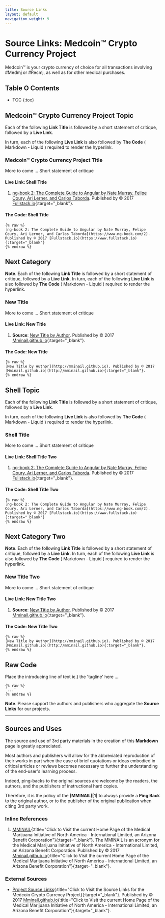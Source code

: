 ```yaml
---
title: Source Links
layout: default
navigation_weight: 9
---
```

# Source Links: Medcoin™ Crypto Currency Project

Medcoin™ is your crypto currency of choice for all transactions involving #Medmj or #Recmj, as well as for other medical purchases.

## Table O Contents

- TOC
{:toc}

## Medcoin™ Crypto Currency Project Topic

Each of the following **Link Title** is followed by a short statement of critique, followed by a **Live Link**.

In turn, each of the following **Live Link** is also followed by **The Code** ( Markdown - Liquid ) required to render the hyperlink.

### Medcoin™ Crypto Currency Project Title

More to come ... Short statement of critique

#### Live Link: Shell Title

1. [ng-book 2: The Complete Guide to Angular by Nate Murray, Felipe Coury, Ari Lerner, and Carlos Taborda](https://www.ng-book.com/2). Published by © 2017 [Fullstack.io](https://www.fullstack.io){:target="_blank"}.

#### The Code: Shell Title

```liquid
{% raw %}
[ng-book 2: The Complete Guide to Angular by Nate Murray, Felipe Coury, Ari Lerner, and Carlos Taborda](https://www.ng-book.com/2). Published by © 2017 [Fullstack.io](https://www.fullstack.io){:target="_blank"}
{% endraw %}
```

## Next Category

**Note**. Each of the following **Link Title** is followed by a short statement of critique, followed by a **Live Link**. In turn, each of the following **Live Link** is also followed by **The Code** ( Markdown - Liquid ) required to render the hyperlink.

### New Title

More to come ... Short statement of critique

#### Live Link: New Title

1. **Source**: [New Title by Author](http://mminail.github.io). Published by © 2017 [Mminail.github.io](http://mminail.github.io){:target="_blank"}.

#### The Code: New Title

```liquid
{% raw %}
[New Title by Author](http://mminail.github.io). Published by © 2017 [Mminail.github.io](http://mminail.github.io){:target="_blank"}.
{% endraw %}
```

## Shell Topic

Each of the following **Link Title** is followed by a short statement of critique, followed by a **Live Link**.

In turn, each of the following **Live Link** is also followed by **The Code** ( Markdown - Liquid ) required to render the hyperlink.

### Shell Title

More to come ... Short statement of critique

#### Live Link: Shell Title Two

1. [ng-book 2: The Complete Guide to Angular by Nate Murray, Felipe Coury, Ari Lerner, and Carlos Taborda](https://www.ng-book.com/2). Published by © 2017 [Fullstack.io](https://www.fullstack.io){:target="_blank"}.

#### The Code: Shell Title Two

```liquid
{% raw %}
[ng-book 2: The Complete Guide to Angular by Nate Murray, Felipe Coury, Ari Lerner, and Carlos Taborda](https://www.ng-book.com/2). Published by © 2017 [Fullstack.io](https://www.fullstack.io){:target="_blank"}
{% endraw %}
```

## Next Category Two

**Note**. Each of the following **Link Title** is followed by a short statement of critique, followed by a **Live Link**. In turn, each of the following **Live Link** is also followed by **The Code** ( Markdown - Liquid ) required to render the hyperlink.

### New Title Two

More to come ... Short statement of critique

#### Live Link: New Title Two

1. **Source**: [New Title by Author](http://mminail.github.io). Published by © 2017 [Mminail.github.io](http://mminail.github.io){:target="_blank"}.

#### The Code: New Title Two

```liquid
{% raw %}
[New Title by Author](http://mminail.github.io). Published by © 2017 [Mminail.github.io](http://mminail.github.io){:target="_blank"}.
{% endraw %}
```

## Raw Code

Place the introducing line of text ie.) the 'tagline' here ...

```liquid
{% raw %}
`...`
{% endraw %}
```

**Note**. Please support the authors and publishers who aggregate the **Source Links** for our projects.

***

## Sources and Uses

The source and use of 3rd party materials in the creation of this **Markdown** page is greatly appreciated.

Most authors and publishers will allow for the abbreviated reproduction of their works in part when the case of brief quotations or ideas embodied in critical articles or reviews becomes necessary to further the understanding of the end-user's learning process.

Indeed, ping-backs to the original sources are welcome by the readers, the authors, and the publishers of instructional hard copies.

Therefore, it is the policy of the **[MMINAIL][1]** to always provide a **Ping Back** to the original author, or to the publisher of the original publication when citing 3rd party work.

### Inline References

1. [MMINAIL](https://mminail.github.io/){:title="Click to Visit the current Home Page of the Medical Marijuana Initiative of North America - International Limited, an Arizona Benefit Corporation"}{:target="_blank"}. The MMINAIL is an acronym for the Medical Marijuana Initiative of North America - International Limited, an Arizona Benefit Corporation. Published by © 2017 [Mminail.github.io](https://mminail.github.io/){:title="Click to Visit the current Home Page of the Medical Marijuana Initiative of North America - International Limited, an Arizona Benefit Corporation"}{:target="_blank"}.

### External Sources

- [Project Source Links](https://rwebaz.github.io/Medcoin-Crypto-Currency-Project/pages/Source-Links.html){:title="Click to Visit the Source Links for the Medcoin Crypto Currency Project}{:target="_blank"}. Published by © 2017 [Mminail.github.io](https://mminail.github.io/){:title="Click to Visit the current Home Page of the Medical Marijuana Initiative of North America - International Limited, an Arizona Benefit Corporation"}{:target="_blank"}.